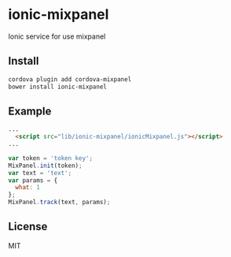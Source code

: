 # ionic-mixpanel
Ionic service for use mixpanel

## Install

```bash
cordova plugin add cordova-mixpanel
bower install ionic-mixpanel
```

## Example

```html
...
  <script src="lib/ionic-mixpanel/ionicMixpanel.js"></script>
...

```


```js
var token = 'token key';
MixPanel.init(token);
var text = 'text';
var params = {
  what: 1
};
MixPanel.track(text, params);
```


## License
MIT
